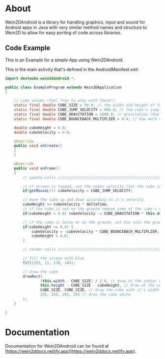 # About
Wein2DAndroid is a library for handling graphics, input and sound for Android apps in Java with very similar method names and structure to Wein2D to allow for easy porting of code across libraries.

## Code Example
This is an Example for a simple App using Wein2DAndroid.

This is the main activity that's defined in the AndroidManifest.xml:
```java
import devtaube.wein2dandroid.*;

public class ExampleProgram extends Wein2DApplication
{

    // cube values (feel free to play with these!)
    static final double CUBE_SIZE = 50.0; // the width and height of the cube (in pixels)
    static final double CUBE_JUMP_VELOCITY = 800.0; // the cube's jump velocity (in pixels per second)
    static final double CUBE_GRAVITATION = 1600.0; // gravitation (how much velocity gets removed per second)
    static final double CUBE_BOUNCEBACK_MULTIPLIER = 0.4; // how much velocity the cube keeps after hitting the ground

    double cubeHeight = 0.0;
    double cubeVelocity = 0.0;

    @Override
    public void onCreate()
    {
    }

    @Override
    public void onFrame()
    {
        // update calls //////////////////////////////////////////////////

        // if screen is tapped, set the cubes velocity (let the cube jump up)
        if(getMouseL()) cubeVelocity = CUBE_JUMP_VELOCITY;

        // move the cube up and down according to it's velocity
        cubeHeight += cubeVelocity * deltaTime;
        // if the cube is not on the ground remove some of the cube's velocity (gravitation)
        if(cubeHeight > 0.0) cubeVelocity -= CUBE_GRAVITATION * this.deltaTime;

        // if the cube is below or on the ground, set him onto the ground, invert the cube's velocity (movement) and remove some of it's velocity
        if(cubeHeight <= 0.0) {
            cubeVelocity = -cubeVelocity * CUBE_BOUNCEBACK_MULTIPLIER;
            cubeHeight = 0.0;
        }

        // render calls //////////////////////////////////////////////////

        // fill the screen with blue
        fill(255, 11, 138, 143);

        // draw the cube
        drawRect(
                (this.width - CUBE_SIZE) / 2.0, // draw at the center of the screen (x axis)
                this.height - CUBE_SIZE - cubeHeight, // draw at the cube's height (y axis)
                CUBE_SIZE, CUBE_SIZE, // draw the cube with it's width and height
                255, 255, 255, 255 // draw the cube white
        );
    }

}
```

# Documentation
Documentation for Wein2DAndroid can be found at [https://wein2ddocs.netlify.app](https://wein2ddocs.netlify.app).

